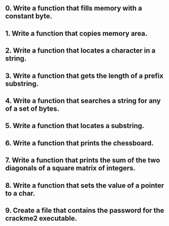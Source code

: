 ## 0. Write a function that fills memory with a constant byte.
## 1. Write a function that copies memory area.
## 2. Write a function that locates a character in a string.
## 3. Write a function that gets the length of a prefix substring.
## 4. Write a function that searches a string for any of a set of bytes.
## 5. Write a function that locates a substring.
## 6. Write a function that prints the chessboard.
## 7. Write a function that prints the sum of the two diagonals of a square matrix of integers.
## 8. Write a function that sets the value of a pointer to a char.
## 9. Create a file that contains the password for the crackme2 executable.
